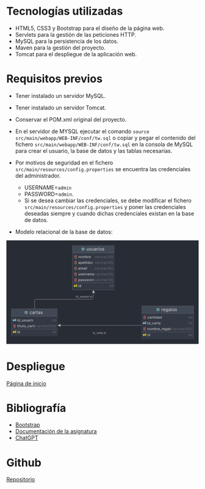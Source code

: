 # Tecnologías utilizadas

- HTML5, CSS3 y Bootstrap para el diseño de la página web.
- Servlets para la gestión de las peticiones HTTP.
- MySQL para la persistencia de los datos.
- Maven para la gestión del proyecto.
- Tomcat para el despliegue de la aplicación web.

# Requisitos previos

- Tener instalado un servidor MySQL.
- Tener instalado un servidor Tomcat.
- Conservar el POM.xml original del proyecto.
- En el servidor de MYSQL ejecutar el comando `source src/main/webapp/WEB-INF/conf/tw.sql` o copiar y pegar el contenido del fichero `src/main/webapp/WEB-INF/conf/tw.sql` en la consola de MySQL para crear el usuario, la base de datos y las tablas necesarias.
- Por motivos de seguridad en el fichero `src/main/resources/config.properties` se encuentra las credenciales del administrador.

  - USERNAME=`admin`
  - PASSWORD=`admin`.
  - Si se desea cambiar las credenciales, se debe modificar el fichero `src/main/resources/config.properties` y poner las credenciales deseadas siempre y cuando dichas credenciales existan en la base de datos.
- Modelo relacional de la base de datos:

![Modelo relacional](../../../../../webapp/img/modeloER.png)

# Despliegue

[Página de inicio](http://localhost:8080/webapp-sesion7/)

# Bibliografía

- [Bootstrap](https://getbootstrap.com/)
- [Documentación de la asignatura](https://campusvirtual.unex.es/zonauex/avuex/course/view.php?id=16957#section-4)
- [ChatGPT](https://chatgpt.com/)

# Github

[Repositorio](https://github.com/Jloen1999/sesion7TW)
